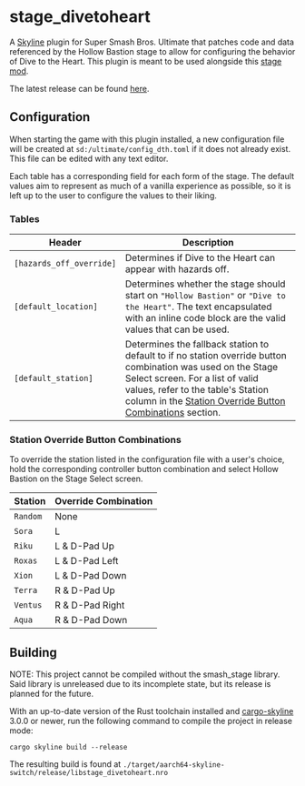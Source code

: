 # stage_divetoheart

A [Skyline](https://github.com/skyline-dev/skyline) plugin for Super Smash Bros. Ultimate that patches code and data referenced by the Hollow Bastion stage to allow for configuring the behavior of Dive to the Heart. This plugin is meant to be used alongside this [stage mod](https://gamebanana.com/mods/393112).

The latest release can be found [here](https://github.com/ThatNintendoNerd/stage_divetoheart/releases/latest).

## Configuration

When starting the game with this plugin installed, a new configuration file will be created at `sd:/ultimate/config_dth.toml` if it does not already exist. This file can be edited with any text editor.

Each table has a corresponding field for each form of the stage. The default values aim to represent as much of a vanilla experience as possible, so it is left up to the user to configure the values to their liking.

### Tables

| Header | Description |
| --- | --- |
| `[hazards_off_override]` | Determines if Dive to the Heart can appear with hazards off. |
| `[default_location]` | Determines whether the stage should start on `"Hollow Bastion"` or `"Dive to the Heart"`. The text encapsulated with an inline code block are the valid values that can be used. |
| `[default_station]` | Determines the fallback station to default to if no station override button combination was used on the Stage Select screen. For a list of valid values, refer to the table's Station column in the [Station Override Button Combinations](#station-override-button-combinations) section. |

### Station Override Button Combinations

To override the station listed in the configuration file with a user's choice, hold the corresponding controller button combination and select Hollow Bastion on the Stage Select screen.

| Station | Override Combination |
| --- | --- |
| `Random` | None |
| `Sora` | L |
| `Riku` | L & D-Pad Up |
| `Roxas` | L & D-Pad Left |
| `Xion` | L & D-Pad Down |
| `Terra` | R & D-Pad Up |
| `Ventus` | R & D-Pad Right |
| `Aqua` | R & D-Pad Down |

## Building

NOTE: This project cannot be compiled without the smash_stage library. Said library is unreleased due to its incomplete state, but its release is planned for the future.

With an up-to-date version of the Rust toolchain installed and [cargo-skyline](https://github.com/jam1garner/cargo-skyline) 3.0.0 or newer, run the following command to compile the project in release mode:

```
cargo skyline build --release
```

The resulting build is found at `./target/aarch64-skyline-switch/release/libstage_divetoheart.nro`
